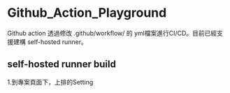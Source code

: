 Github_Action_Playground
==
Github action 透過修改 .github/workflow/ 的 yml檔案進行CI/CD。目前已經支援建構 self-hosted runner。
## self-hosted runner build
1.到專案頁面下，上排的Setting
